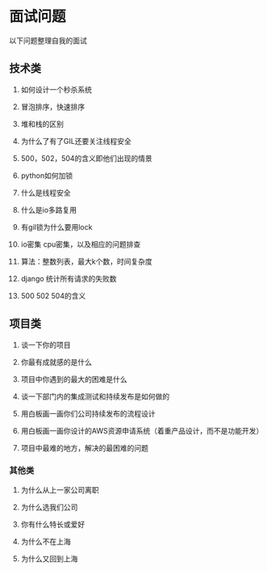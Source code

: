 # 面试问题

以下问题整理自我的面试

## 技术类

1. 如何设计一个秒杀系统

2. 冒泡排序，快速排序

3. 堆和栈的区别

4. 为什么了有了GIL还要关注线程安全

5. 500，502，504的含义即他们出现的情景

6. python如何加锁

7. 什么是线程安全

8. 什么是io多路复用

9. 有gil锁为什么要用lock

10. io密集 cpu密集，以及相应的问题排查

11. 算法：整数列表，最大k个数，时间复杂度

12. django 统计所有请求的失败数

13. 500 502 504的含义

## 项目类

1. 谈一下你的项目

2. 你最有成就感的是什么

3. 项目中你遇到的最大的困难是什么

4. 谈一下部门内的集成测试和持续发布是如何做的

5. 用白板画一画你们公司持续发布的流程设计

6. 用白板画一画你设计的AWS资源申请系统（着重产品设计，而不是功能开发）

7. 项目中最难的地方，解决的最困难的问题

### 其他类

1. 为什么从上一家公司离职

2. 为什么选我们公司

3. 你有什么特长或爱好

4. 为什么不在上海

5. 为什么又回到上海
